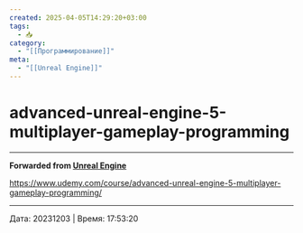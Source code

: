 ```yaml
---
created: 2025-04-05T14:29:20+03:00
tags:
  - 📥
category:
  - "[[Программирование]]"
meta:
  - "[[Unreal Engine]]"
---
```


# advanced-unreal-engine-5-multiplayer-gameplay-programming



***

**Forwarded from [Unreal Engine](https://t.me/unrealenginecis/4089)**

https://www.udemy.com/course/advanced-unreal-engine-5-multiplayer-gameplay-programming/

---

Дата: 20231203 | Время: 17:53:20